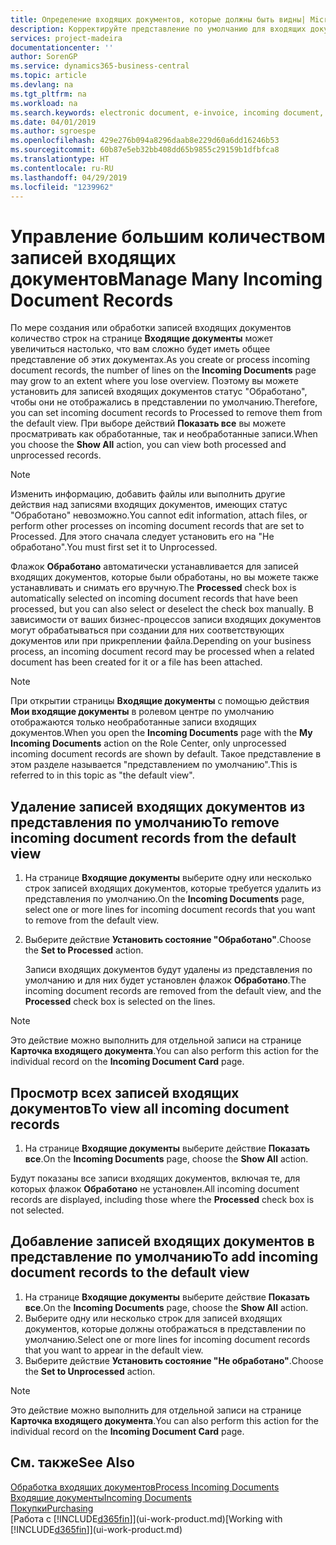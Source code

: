 ```yaml
---
title: Определение входящих документов, которые должны быть видны| Microsoft Docs
description: Корректируйте представление по умолчанию для входящих документов, например для электронных счетов, чтобы иметь лучшее представление обработанных и необработанных записей.
services: project-madeira
documentationcenter: ''
author: SorenGP
ms.service: dynamics365-business-central
ms.topic: article
ms.devlang: na
ms.tgt_pltfrm: na
ms.workload: na
ms.search.keywords: electronic document, e-invoice, incoming document, OCR, ecommerce, document exchange, import invoice
ms.date: 04/01/2019
ms.author: sgroespe
ms.openlocfilehash: 429e276b094a8296daab8e229d60a6dd16246b53
ms.sourcegitcommit: 60b87e5eb32bb408dd65b9855c29159b1dfbfca8
ms.translationtype: HT
ms.contentlocale: ru-RU
ms.lasthandoff: 04/29/2019
ms.locfileid: "1239962"
---
```

# <a name="manage-many-incoming-document-records"></a><span data-ttu-id="8bafa-103">Управление большим количеством записей входящих документов</span><span class="sxs-lookup"><span data-stu-id="8bafa-103">Manage Many Incoming Document Records</span></span>
<span data-ttu-id="8bafa-104">По мере создания или обработки записей входящих документов количество строк на странице **Входящие документы** может увеличиться настолько, что вам сложно будет иметь общее представление об этих документах.</span><span class="sxs-lookup"><span data-stu-id="8bafa-104">As you create or process incoming document records, the number of lines on the **Incoming Documents** page may grow to an extent where you lose overview.</span></span> <span data-ttu-id="8bafa-105">Поэтому вы можете установить для записей входящих документов статус "Обработано", чтобы они не отображались в представлении по умолчанию.</span><span class="sxs-lookup"><span data-stu-id="8bafa-105">Therefore, you can set incoming document records to Processed to remove them from the default view.</span></span> <span data-ttu-id="8bafa-106">При выборе действий **Показать все** вы можете просматривать как обработанные, так и необработанные записи.</span><span class="sxs-lookup"><span data-stu-id="8bafa-106">When you choose the **Show All** action, you can view both processed and unprocessed records.</span></span>

> [!NOTE]  
>   <span data-ttu-id="8bafa-107">Изменить информацию, добавить файлы или выполнить другие действия над записями входящих документов, имеющих статус "Обработано" невозможно.</span><span class="sxs-lookup"><span data-stu-id="8bafa-107">You cannot edit information, attach files, or perform other processes on incoming document records that are set to Processed.</span></span> <span data-ttu-id="8bafa-108">Для этого сначала следует установить его на "Не обработано".</span><span class="sxs-lookup"><span data-stu-id="8bafa-108">You must first set it to Unprocessed.</span></span>

<span data-ttu-id="8bafa-109">Флажок **Обработано** автоматически устанавливается для записей входящих документов, которые были обработаны, но вы можете также устанавливать и снимать его вручную.</span><span class="sxs-lookup"><span data-stu-id="8bafa-109">The **Processed** check box is automatically selected on incoming document records that have been processed, but you can also select or deselect the check box manually.</span></span> <span data-ttu-id="8bafa-110">В зависимости от ваших бизнес-процессов записи входящих документов могут обрабатываться при создании для них соответствующих документов или при прикреплении файла.</span><span class="sxs-lookup"><span data-stu-id="8bafa-110">Depending on your business process, an incoming document record may be processed when a related document has been created for it or a file has been attached.</span></span>

> [!NOTE]  
>   <span data-ttu-id="8bafa-111">При открытии страницы **Входящие документы** с помощью действия **Мои входящие документы** в ролевом центре по умолчанию отображаются только необработанные записи входящих документов.</span><span class="sxs-lookup"><span data-stu-id="8bafa-111">When you open the **Incoming Documents** page with the **My Incoming Documents** action on the Role Center, only unprocessed incoming document records are shown by default.</span></span> <span data-ttu-id="8bafa-112">Такое представление в этом разделе называется "представлением по умолчанию".</span><span class="sxs-lookup"><span data-stu-id="8bafa-112">This is referred to in this topic as "the default view".</span></span>

## <a name="to-remove-incoming-document-records-from-the-default-view"></a><span data-ttu-id="8bafa-113">Удаление записей входящих документов из представления по умолчанию</span><span class="sxs-lookup"><span data-stu-id="8bafa-113">To remove incoming document records from the default view</span></span>
1. <span data-ttu-id="8bafa-114">На странице **Входящие документы** выберите одну или несколько строк записей входящих документов, которые требуется удалить из представления по умолчанию.</span><span class="sxs-lookup"><span data-stu-id="8bafa-114">On the **Incoming Documents** page, select one or more lines for incoming document records that you want to remove from the default view.</span></span>
2. <span data-ttu-id="8bafa-115">Выберите действие **Установить состояние "Обработано"**.</span><span class="sxs-lookup"><span data-stu-id="8bafa-115">Choose the **Set to Processed** action.</span></span>

    <span data-ttu-id="8bafa-116">Записи входящих документов будут удалены из представления по умолчанию и для них будет установлен флажок **Обработано**.</span><span class="sxs-lookup"><span data-stu-id="8bafa-116">The incoming document records are removed from the default view, and the **Processed** check box is selected on the lines.</span></span>

> [!NOTE]  
>   <span data-ttu-id="8bafa-117">Это действие можно выполнить для отдельной записи на странице **Карточка входящего документа**.</span><span class="sxs-lookup"><span data-stu-id="8bafa-117">You can also perform this action for the individual record on the **Incoming Document Card** page.</span></span>

## <a name="to-view-all-incoming-document-records"></a><span data-ttu-id="8bafa-118">Просмотр всех записей входящих документов</span><span class="sxs-lookup"><span data-stu-id="8bafa-118">To view all incoming document records</span></span>
1. <span data-ttu-id="8bafa-119">На странице **Входящие документы** выберите действие **Показать все**.</span><span class="sxs-lookup"><span data-stu-id="8bafa-119">On the **Incoming Documents** page, choose the **Show All** action.</span></span>

<span data-ttu-id="8bafa-120">Будут показаны все записи входящих документов, включая те, для которых флажок **Обработано** не установлен.</span><span class="sxs-lookup"><span data-stu-id="8bafa-120">All incoming document records are displayed, including those where the **Processed** check box is not selected.</span></span>

## <a name="to-add-incoming-document-records-to-the-default-view"></a><span data-ttu-id="8bafa-121">Добавление записей входящих документов в представление по умолчанию</span><span class="sxs-lookup"><span data-stu-id="8bafa-121">To add incoming document records to the default view</span></span>
1. <span data-ttu-id="8bafa-122">На странице **Входящие документы** выберите действие **Показать все**.</span><span class="sxs-lookup"><span data-stu-id="8bafa-122">On the **Incoming Documents** page, choose the **Show All** action.</span></span>
2. <span data-ttu-id="8bafa-123">Выберите одну или несколько строк для записей входящих документов, которые должны отображаться в представлении по умолчанию.</span><span class="sxs-lookup"><span data-stu-id="8bafa-123">Select one or more lines for incoming document records that you want to appear in the default view.</span></span>
3. <span data-ttu-id="8bafa-124">Выберите действие **Установить состояние "Не обработано"**.</span><span class="sxs-lookup"><span data-stu-id="8bafa-124">Choose the **Set to Unprocessed** action.</span></span>  

> [!NOTE]  
>   <span data-ttu-id="8bafa-125">Это действие можно выполнить для отдельной записи на странице **Карточка входящего документа**.</span><span class="sxs-lookup"><span data-stu-id="8bafa-125">You can also perform this action for the individual record on the **Incoming Document Card** page.</span></span>

## <a name="see-also"></a><span data-ttu-id="8bafa-126">См. также</span><span class="sxs-lookup"><span data-stu-id="8bafa-126">See Also</span></span>
[<span data-ttu-id="8bafa-127">Обработка входящих документов</span><span class="sxs-lookup"><span data-stu-id="8bafa-127">Process Incoming Documents</span></span>](across-process-income-documents.md)  
[<span data-ttu-id="8bafa-128">Входящие документы</span><span class="sxs-lookup"><span data-stu-id="8bafa-128">Incoming Documents</span></span>](across-income-documents.md)  
[<span data-ttu-id="8bafa-129">Покупки</span><span class="sxs-lookup"><span data-stu-id="8bafa-129">Purchasing</span></span>](purchasing-manage-purchasing.md)  
<span data-ttu-id="8bafa-130">[Работа с [!INCLUDE[d365fin](includes/d365fin_md.md)]](ui-work-product.md)</span><span class="sxs-lookup"><span data-stu-id="8bafa-130">[Working with [!INCLUDE[d365fin](includes/d365fin_md.md)]](ui-work-product.md)</span></span>
